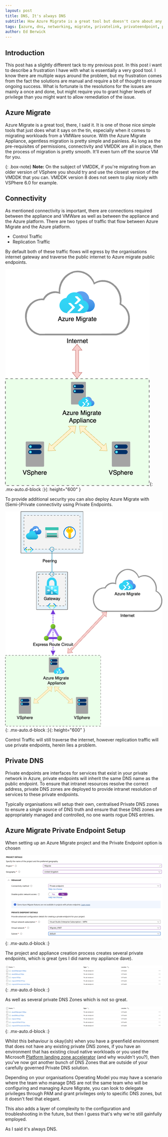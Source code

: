 ```yaml
---
layout: post
title: DNS, It's always DNS
subtitle: How Azure Migrate is a great tool but doesn't care about any of your existing private DNS config. 
tags: [azure, dns, networking, migrate, privatelink, privateendpoint, privatedns, routing ]
author: Ed Berwick
---
```


## Introduction

This post has a slightly different tack to my previous post. In this post i want to describe a frustration I have with what is essentially a very good tool. I know there are multiple ways around the problem, but my frustration comes from the fact the solutions are manual and require a bit of thought to ensure ongoing success. What is fortunate is the resolutions for the issues are mainly a once and done, but might require you to grant higher levels of privilege than you might want to allow remediation of the issue.

## Azure Migrate

Azure Migrate is a great tool, there, I said it. It is one of those nice simple tools that just does what it says on the tin, especially when it comes to migrating workloads from a VMWare source. With the Azure Migrate Appliance, agentless migration is pretty simple and painless. As long as the pre-requisites of permissions, connectivity and VMDDK are all in place, then the process of migration is pretty smooth. It'll even turn off the source VM for you.

{: .box-note}
**Note:** On the subject of VMDDK, if you're migrating from an older version of VSphere you should try and use the closest version of the VMDDK that you can. VMDDK version 8 does not seem to play nicely with VSPhere 6.0 for example.

## Connectivity

As mentioned connectivity is important, there are connections required between the appliance and VMWare as well as between the appliance and the Azure platform. There are two types of traffic that flow between Azure Migrate and the Azure platform.

- Control Traffic
- Replication Traffic

By default both of these traffic flows will egress by the organisations internet gateway and traverse the public internet to Azure migrate public endpoints.

![Azure Migrate - Internet](/assets/img/Azure_Migrate_Internet.png){: .mx-auto.d-block :}{: height="600" }

To provide additional security you can also deploy Azure Migrate with (Semi-)Private connectivity using Private Endpoints.

![Azure Migrate - Private](/assets/img/Azure_Migrate_Private.png){: .mx-auto.d-block :}{: height="600" }

Control Traffic will still traverse the internet, however replication traffic will use private endpoints, herein lies a problem.

## Private DNS

Private endpoints are interfaces for services that exist in your private network in Azure, private endpoints will inherit the same DNS name as the public endpoint. To ensure that intranet resources resolve the correct address, private DNS zones are deployed to provide intranet resolution of services to these private endpoints.

Typically organisations will setup their own, centralised Private DNS zones to ensure a single source of DNS truth and ensure that these DNS zones are appropriately managed and controlled, no one wants rogue DNS entries.

## Azure Migrate Private Endpoint Setup

When setting up an Azure Migrate project and the Private Endpoint option is chosen

![Azure Migrate - Configure Endpoint](/assets/img/Azure_Migrate_Config.png){: .mx-auto.d-block :}

The project and appliance creation process creates several private endpoints, which is great (yes I did name my appliance dave).

![Azure Migrate - Private Endpoints](/assets/img/Azure_Migrate_Endpoints.png){: .mx-auto.d-block :}

As well as several private DNS Zones which is not so great.

![Azure Migrate - Private DNS Zones](/assets/img/Azure_Migrate_Endpoints.png){: .mx-auto.d-block :}

Whilst this behaviour is okay(ish) when you have a greenfield environment that does not have any existing private DNS zones, if you have an environment that has existing cloud native workloads or you used the Microsoft [Platform landing zone accelerator](https://learn.microsoft.com/en-us/azure/cloud-adoption-framework/ready/landing-zone/#platform-landing-zone-accelerator) (and why wouldn't you?), then you've now got another bunch of DNS Zones that are outside of your carefully governed Private DNS solution.

Depending on your organisations Operating Model you may have a scenario where the team who manage DNS are not the same team who will be configuring and managing Azure Migrate, you can look to delegate privileges through PAM and grant privileges only to specific DNS zones, but it doesn't feel that elegant.

This also adds a layer of complexity to the configuration and troubleshooting in the future, but then I guess that's why we're still gainfully employed.

As I said it's always DNS.
